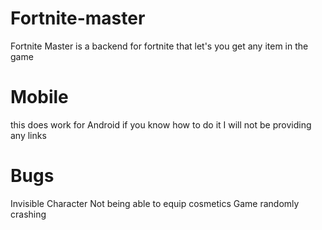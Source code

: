 # Fortnite-master
Fortnite Master is a backend for fortnite that let's you get any item in the game

# Mobile
this does work for Android if you know how to do it I will not be providing any links

# Bugs
Invisible Character 
Not being able to equip cosmetics
Game randomly crashing
